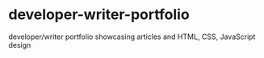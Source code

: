 # developer-writer-portfolio
developer/writer portfolio showcasing articles and HTML, CSS, JavaScript design
